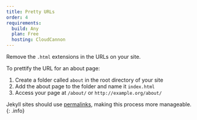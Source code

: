 ```yaml
---
title: Pretty URLs
order: 4
requirements:
  build: Any
  plan: Free
  hosting: CloudCannon
---
```


Remove the `.html` extensions in the URLs on your site.

To prettify the URL for an about page:

1. Create a folder called `about` in the root directory of your site
2. Add the about page to the folder and name it `index.html`
3. Access your page at `/about/` or `http://example.org/about/`

Jekyll sites should use [permalinks](https://jekyllrb.com/docs/permalinks/), making this process more manageable.
{: .info}
